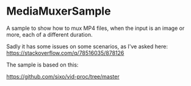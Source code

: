# MediaMuxerSample
A sample to show how to mux MP4 files, when the input is an image or more, each of a different duration.

Sadly it has some issues on some scenarios, as I've asked here:
https://stackoverflow.com/q/78516035/878126

The sample is based on this:

https://github.com/sixo/vid-proc/tree/master
